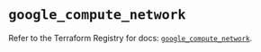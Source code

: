# `google_compute_network`

Refer to the Terraform Registry for docs: [`google_compute_network`](https://registry.terraform.io/providers/hashicorp/google/6.49.0/docs/resources/compute_network).
